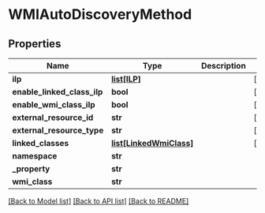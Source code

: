 # WMIAutoDiscoveryMethod

## Properties
Name | Type | Description | Notes
------------ | ------------- | ------------- | -------------
**ilp** | [**list[ILP]**](ILP.md) |  | [optional] 
**enable_linked_class_ilp** | **bool** |  | [optional] 
**enable_wmi_class_ilp** | **bool** |  | [optional] 
**external_resource_id** | **str** |  | [optional] 
**external_resource_type** | **str** |  | [optional] 
**linked_classes** | [**list[LinkedWmiClass]**](LinkedWmiClass.md) |  | [optional] 
**namespace** | **str** |  | 
**_property** | **str** |  | 
**wmi_class** | **str** |  | 

[[Back to Model list]](../README.md#documentation-for-models) [[Back to API list]](../README.md#documentation-for-api-endpoints) [[Back to README]](../README.md)


